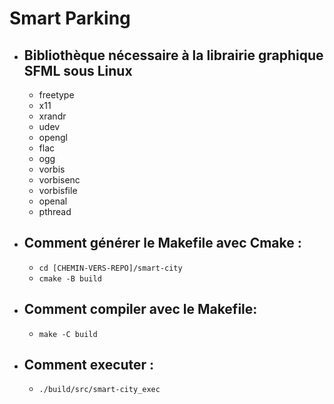 # Smart Parking

* ## Bibliothèque nécessaire à la librairie graphique SFML sous Linux
    * freetype
    * x11
    * xrandr
    * udev
    * opengl
    * flac
    * ogg
    * vorbis
    * vorbisenc
    * vorbisfile
    * openal
    * pthread


* ## Comment générer le Makefile avec Cmake : 

    * `cd [CHEMIN-VERS-REPO]/smart-city`
    * `cmake -B build`

* ## Comment compiler avec le Makefile:
    * `make -C build`

* ## Comment executer :
    * `./build/src/smart-city_exec`
